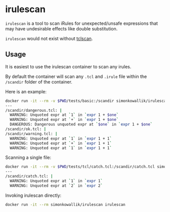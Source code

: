 # irulescan

`irulescan` is a tool to scan iRules for unexpected/unsafe expressions that may have undesirable effects like double substitution.

`irulescan` would not exist without [tclscan](https://github.com/aidanhs/tclscan).

## Usage

It is easiest to use the irulescan container to scan any irules.

By default the container will scan any `.tcl` and `.irule` file within the `/scandir` folder of the container.

Here is an example:

```sh
docker run -it --rm -v $PWD/tests/basic:/scandir simonkowallik/irulescan
---
/scandir/dangerous.tcl: |
  WARNING: Unquoted expr at `1` in `expr 1 + $one`
  WARNING: Unquoted expr at `+` in `expr 1 + $one`
  DANGEROUS: Dangerous unquoted expr at `$one` in `expr 1 + $one`
/scandir/ok.tcl: |
/scandir/warning.tcl: |
  WARNING: Unquoted expr at `1` in `expr 1 + 1`
  WARNING: Unquoted expr at `+` in `expr 1 + 1`
  WARNING: Unquoted expr at `1` in `expr 1 + 1`
```

Scanning a single file:

```sh
docker run -it --rm -v $PWD/tests/tcl/catch.tcl:/scandir/catch.tcl simonkowallik/irulescan
---
/scandir/catch.tcl: |
  WARNING: Unquoted expr at `1` in `expr 1`
  WARNING: Unquoted expr at `2` in `expr 2`
```

Invoking irulescan directly:

```sh
docker run -it --rm simonkowallik/irulescan irulescan
```